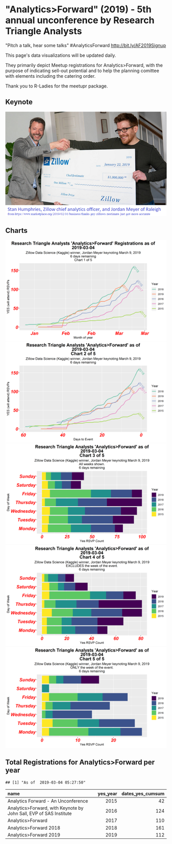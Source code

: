"Analytics&gt;Forward" (2019) - 5th annual unconference by Research Triangle Analysts
=====================================================================================

"Pitch a talk, hear some talks" \#AnalyticsForward <http://bit.ly/AF2019Signup>

This page's data visualizations will be updated daily.

They primarily depict Meetup registrations for Analytics&gt;Forward, with the purpose of indicating sell-out potential and to help the planning comittee with elements including the catering order.

Thank you to R-Ladies for the meetupr package.

Keynote
-------

![Marketplace.org article - Jordan Meyer (Zillow)](Marketplace_Zillow_JordanMeyer.png)

Charts
------

![Chart 1](af_2019-1.png) ![Chart 2](af_2019-2.png) ![Chart 3](af_2019-3.png) ![Chart 4](af_2019-4.png) ![Chart 5](af_2019-5.png)

Total Registrations for Analytics&gt;Forward per year
-----------------------------------------------------

    ## [1] "As of  2019-03-04 05:27:50"

| name                                                                  |  yes\_year|  dates\_yes\_cumsum|
|:----------------------------------------------------------------------|----------:|-------------------:|
| Analytics Forward - An Unconference                                   |       2015|                  42|
| Analytics&gt;Forward, with Keynote by John Sall, EVP of SAS Institute |       2016|                 124|
| Analytics&gt;Forward                                                  |       2017|                 110|
| Analytics&gt;Forward 2018                                             |       2018|                 161|
| Analytics&gt;Forward 2019                                             |       2019|                 112|
